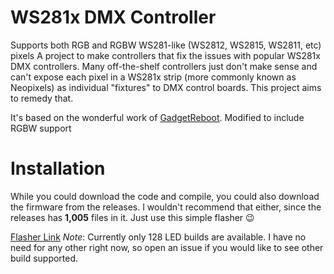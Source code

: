 # WS281x DMX Controller
Supports both RGB and RGBW WS281-like (WS2812, WS2815, WS2811, etc) pixels
A project to make controllers that fix the issues with popular WS281x DMX controllers.  Many off-the-shelf controllers just don't make sense and can't expose each pixel in a WS281x strip (more commonly known as Neopixels) as individual "fixtures" to DMX control boards.  This project aims to remedy that.

It's based on the wonderful work of [GadgetReboot](https://github.com/GadgetReboot/Arduino/tree/master/Uno/DMX_Serial_Tx_Rx/WS2812B_60_Test).  Modified to include RGBW support

# Installation
While you could download the code and compile, you could also download the firmware from the releases.  I wouldn't recommend that either, since the releases has **1,005** files in it.  Just use this simple flasher :wink:

[Flasher Link](https://ws281x-dmx-flasher.vercel.app/)
*Note*: Currently only 128 LED builds are available.  I have no need for any other right now, so open an issue if you would like to see other build supported.
